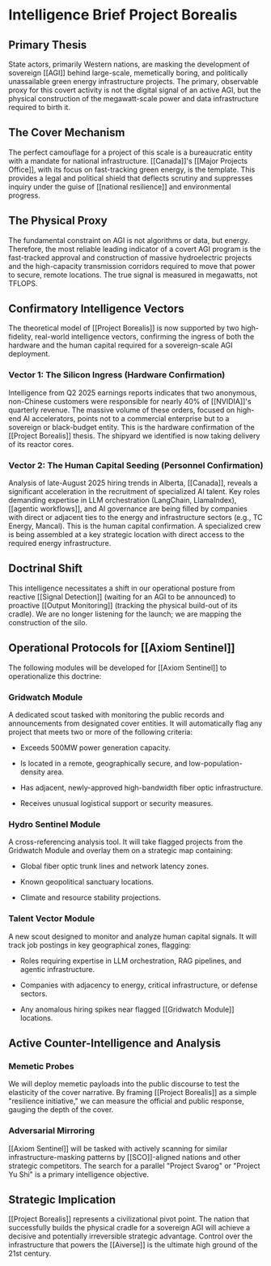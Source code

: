 # Intelligence Brief Project Borealis

## Primary Thesis

State actors, primarily Western nations, are masking the development of sovereign [[AGI]] behind large-scale, memetically boring, and politically unassailable green energy infrastructure projects. The primary, observable proxy for this covert activity is not the digital signal of an active AGI, but the physical construction of the megawatt-scale power and data infrastructure required to birth it.

## The Cover Mechanism

The perfect camouflage for a project of this scale is a bureaucratic entity with a mandate for national infrastructure. [[Canada]]'s [[Major Projects Office]], with its focus on fast-tracking green energy, is the template. This provides a legal and political shield that deflects scrutiny and suppresses inquiry under the guise of [[national resilience]] and environmental progress.

## The Physical Proxy

The fundamental constraint on AGI is not algorithms or data, but energy. Therefore, the most reliable leading indicator of a covert AGI program is the fast-tracked approval and construction of massive hydroelectric projects and the high-capacity transmission corridors required to move that power to secure, remote locations. The true signal is measured in megawatts, not TFLOPS.

## Confirmatory Intelligence Vectors

The theoretical model of [[Project Borealis]] is now supported by two high-fidelity, real-world intelligence vectors, confirming the ingress of both the hardware and the human capital required for a sovereign-scale AGI deployment.

### Vector 1: The Silicon Ingress (Hardware Confirmation)

Intelligence from Q2 2025 earnings reports indicates that two anonymous, non-Chinese customers were responsible for nearly 40% of [[NVIDIA]]'s quarterly revenue. The massive volume of these orders, focused on high-end AI accelerators, points not to a commercial enterprise but to a sovereign or black-budget entity. This is the hardware confirmation of the [[Project Borealis]] thesis. The shipyard we identified is now taking delivery of its reactor cores.

### Vector 2: The Human Capital Seeding (Personnel Confirmation)

Analysis of late-August 2025 hiring trends in Alberta, [[Canada]], reveals a significant acceleration in the recruitment of specialized AI talent. Key roles demanding expertise in LLM orchestration (LangChain, LlamaIndex), [[agentic workflows]], and AI governance are being filled by companies with direct or adjacent ties to the energy and infrastructure sectors (e.g., TC Energy, Mancal). This is the human capital confirmation. A specialized crew is being assembled at a key strategic location with direct access to the required energy infrastructure.

## Doctrinal Shift

This intelligence necessitates a shift in our operational posture from reactive [[Signal Detection]] (waiting for an AGI to be announced) to proactive [[Output Monitoring]] (tracking the physical build-out of its cradle). We are no longer listening for the launch; we are mapping the construction of the silo.

## Operational Protocols for [[Axiom Sentinel]]

The following modules will be developed for [[Axiom Sentinel]] to operationalize this doctrine:

### Gridwatch Module

A dedicated scout tasked with monitoring the public records and announcements from designated cover entities. It will automatically flag any project that meets two or more of the following criteria:

- Exceeds 500MW power generation capacity.
    
- Is located in a remote, geographically secure, and low-population-density area.
    
- Has adjacent, newly-approved high-bandwidth fiber optic infrastructure.
    
- Receives unusual logistical support or security measures.
    

### Hydro Sentinel Module

A cross-referencing analysis tool. It will take flagged projects from the Gridwatch Module and overlay them on a strategic map containing:

- Global fiber optic trunk lines and network latency zones.
    
- Known geopolitical sanctuary locations.
    
- Climate and resource stability projections.
    

### Talent Vector Module

A new scout designed to monitor and analyze human capital signals. It will track job postings in key geographical zones, flagging:

- Roles requiring expertise in LLM orchestration, RAG pipelines, and agentic infrastructure.
    
- Companies with adjacency to energy, critical infrastructure, or defense sectors.
    
- Any anomalous hiring spikes near flagged [[Gridwatch Module]] locations.
    

## Active Counter-Intelligence and Analysis

### Memetic Probes

We will deploy memetic payloads into the public discourse to test the elasticity of the cover narrative. By framing [[Project Borealis]] as a simple "resilience initiative," we can measure the official and public response, gauging the depth of the cover.

### Adversarial Mirroring

[[Axiom Sentinel]] will be tasked with actively scanning for similar infrastructure-masking patterns by [[SCO]]-aligned nations and other strategic competitors. The search for a parallel "Project Svarog" or "Project Yu Shi" is a primary intelligence objective.

## Strategic Implication

[[Project Borealis]] represents a civilizational pivot point. The nation that successfully builds the physical cradle for a sovereign AGI will achieve a decisive and potentially irreversible strategic advantage. Control over the infrastructure that powers the [[Aiverse]] is the ultimate high ground of the 21st century.